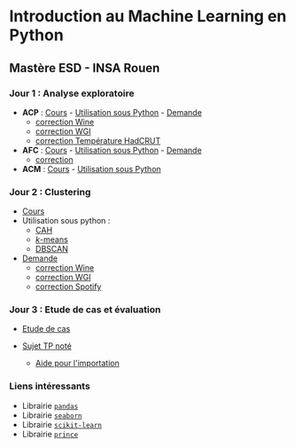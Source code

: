 # Introduction au Machine Learning en Python

## Mastère ESD - INSA Rouen

### Jour 1 : Analyse exploratoire

- **ACP** : [Cours](acp-cours.html) - [Utilisation sous Python](acp-python.slides.html) - [Demande](acp-demande.html)
    - [correction Wine](acp-demande1-correction.html)
    - [correction WGI](acp-demande2-correction.html)
    - [correction Température HadCRUT](acp-demande3-correction.html)
- **AFC** : [Cours](afc-cours.html) - [Utilisation sous Python](afc-python.slides.html) - [Demande](afc-demande.html)
    - [correction](afc-demande-correction.html)
- **ACM** : [Cours](acm-cours.html) - [Utilisation sous Python](acm-python.slides.html)

### Jour 2 : Clustering

- [Cours](classif-cours.html)
- Utilisation sous python : 
    - [CAH](cah-python.slides.html) 
    - [*k*-means](kmeans-python.slides.html) 
    - [DBSCAN](dbscan-python.slides.html)
- [Demande](classif-demande.html)
    - [correction Wine](classif-demande1-correction.html)
    - [correction WGI](classif-demande2-correction.html)
    - [correction Spotify](classif-demande3-correction.html)

### Jour 3 : Etude de cas et évaluation

- [Etude de cas](etude-de-cas-pendigits.slides.html)

- [Sujet TP noté](tp-note.html)
    - [Aide pour l'importation](tp-note-import.html)

### Liens intéressants 

- Librairie [`pandas`](https://pandas.pydata.org/)
- Librairie [`seaborn`](https://seaborn.pydata.org/)
- Librairie [`scikit-learn`](https://scikit-learn.org/) 
- Librairie [`prince`](https://github.com/MaxHalford/prince)


<!--
Pour création slide jupyter : cf https://medium.com/@mjspeck/presenting-code-using-jupyter-notebook-slides-a8a3c3b59d67
jupyter nbconvert fichier.ipynb --to slides --post serve
-->
